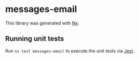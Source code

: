# messages-email

This library was generated with [Nx](https://nx.dev).

## Running unit tests

Run `nx test messages-email` to execute the unit tests via [Jest](https://jestjs.io).
